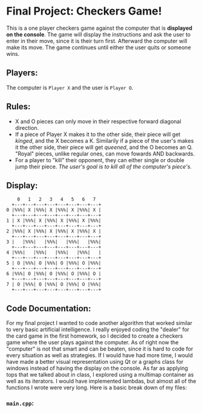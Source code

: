 # Final Project: Checkers Game!
This is a one player checkers game against the computer that is **displayed on the console**. The game will display the instructions and ask the user to enter in their move, since it is their turn first. Afterward the computer will make its move. The game continues until either the user quits or someone wins.

## Players:
The computer is `Player X` and the user is `Player O`.

## Rules:
- X and O pieces can only move in their respective forward diagonal direction.
- If a piece of Player X  makes it to the other side, their piece will get *kinged*, and the X becomes a K. Similarily if a piece of the user's makes it the other side, their piece will get *queened*, and the O becomes an Q. "Royal" pieces, unlike regular ones, can move fowards AND backwards.
- For a player to "kill" their opponent, they can either single or double jump their piece. *The user's goal is to kill all of the computer's piece's.*

## Display:

        0   1   2   3   4   5   6   7
      +---+---+---+---+---+---+---+---+
    0 |%%%| X |%%%| X |%%%| X |%%%| X |
      +---+---+---+---+---+---+---+---+
    1 | X |%%%| X |%%%| X |%%%| X |%%%|
      +---+---+---+---+---+---+---+---+
    2 |%%%| X |%%%| X |%%%| X |%%%| X |
      +---+---+---+---+---+---+---+---+
    3 |   |%%%|   |%%%|   |%%%|   |%%%|
      +---+---+---+---+---+---+---+---+
    4 |%%%|   |%%%|   |%%%|   |%%%|   |
      +---+---+---+---+---+---+---+---+
    5 | O |%%%| O |%%%| O |%%%| O |%%%|
      +---+---+---+---+---+---+---+---+
    6 |%%%| O |%%%| O |%%%| O |%%%| O |
      +---+---+---+---+---+---+---+---+
    7 | O |%%%| O |%%%| O |%%%| O |%%%|
      +---+---+---+---+---+---+---+---+
 
 
## Code Documentation:
For my final project I wanted to code another algorithm that worked similar to very basic artificial intelligence. I really enjoyed coding the "dealer" for the card game in the first homework, so I decided to create a checkers game where the user plays against the computer. As of right now the "computer" is not that smart and can be beaten, since it is hard to code for every situation as well as strategies. If I would have had more time, I would have made a better visual representation using Qt or a graphs class for windows instead of having the display on the console. As far as applying tops that we talked about in class, I explored using a multimap container as well as its iterators. I would have implemented lambdas, but almost all of the functions I wrote were very long. Here is a basic break down of my files:
### `main.cpp`:
      
        
